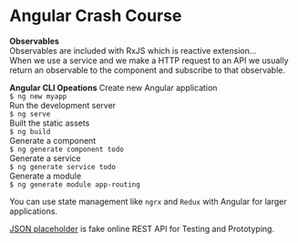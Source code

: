 # Angular Crash Course  
__Observables__   
Observables are included with RxJS which is reactive extension...   
When we use a service and we make a HTTP request to an API we usually return an observable to the component and subscribe to that observable.

__Angular CLI Opeations__
Create new Angular application  
`$ ng new myapp`    
Run the development server  
`$ ng serve`  
Built the static assets   
`$ ng build`  
Generate a component  
`$ ng generate component todo`  
Generate a service  
`$ ng generate service todo`  
Generate a module  
`$ ng generate module app-routing`  

You can use state management like `ngrx` and `Redux` with Angular for larger applications.

[JSON placeholder](http://jsonplaceholder.typicode.com/) is fake online REST API for Testing and Prototyping.  
